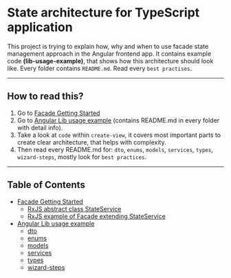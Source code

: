 # State architecture for TypeScript application
This project is trying to explain how, why and when to use facade state management approach in the Angular frontend app.
It contains example code **(lib-usage-example)**, that shows how this architecture should look like. Every folder contains `README.md`.
Read every `best practises`.
***

## How to read this?
1. Go to [Facade Getting Started](https://github.com/Walikuperek/Learn-Facade-Service/edit/master/facade)
2. Go to [Angular Lib usage example](https://github.com/Walikuperek/Learn-Facade-Service/tree/master/lib-usage-example/create-view) (contains README.md in every folder with detail info).
3. Take a look at `code` within `create-view`, it covers most important parts to create clear architecture, that helps with complexity.
4. Then read every README.md for: `dto`, `enums`, `models`, `services`, `types`, `wizard-steps`, mostly look for `best practices`.
***

## Table of Contents

* [Facade Getting Started](https://github.com/Walikuperek/Learn-Facade-Service/edit/master/facade)
    - [RxJS abstract class StateService](https://github.com/Walikuperek/Learn-Facade-Service/blob/master/facade/code/facade_ts_abstract_model.ts)
    - [RxJS example of Facade extending StateService](https://github.com/Walikuperek/Learn-Facade-Service/edit/master/facade/code/facade_ts_example.ts)
* [Angular Lib usage example](https://github.com/Walikuperek/Learn-Facade-Service/tree/master/lib-usage-example/create-view)
    - [dto](https://github.com/Walikuperek/Learn-Facade-Service/tree/master/lib-usage-example/create-view/dto)
    - [enums](https://github.com/Walikuperek/Learn-Facade-Service/tree/master/lib-usage-example/create-view/enums)
    - [models](https://github.com/Walikuperek/Learn-Facade-Service/tree/master/lib-usage-example/create-view/models)
    - [services](https://github.com/Walikuperek/Learn-Facade-Service/tree/master/lib-usage-example/create-view/services)
    - [types](https://github.com/Walikuperek/Learn-Facade-Service/tree/master/lib-usage-example/create-view/types)
    - [wizard-steps](https://github.com/Walikuperek/Learn-Facade-Service/tree/master/lib-usage-example/create-view/wizard-steps)

